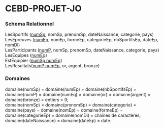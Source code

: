 # CEBD-PROJET-JO

### Schema Relationnel
LesSportifs (<ins>numSp</ins>, nomSp, prenomSp, dateNaissance, categorie, pays)  
LesEpreuves (<ins>numEp</ins>, nomEp, formeEp, categorieEp, nbSportifsEp, dateEp, nomDi)  
LesParticipants (<ins>numP</ins>, nomSp, prenomSp, dateNaissance, categorie, pays)  
LesEquipes (<ins>numEq</ins>)  
EstEquipier (<ins>numSp numEq</ins>)  
LesResultats(<ins>numP numEp</ins>, or, argent, bronze)

### Domaines
domaine(numSp) = domaine(numEp) = domaine(nbSportifsEp) = domaine(numP) = domaine(numEq) = domaine(or) = domaine(argent) = domaine(bronze) = entiers > 0;  
domaine(nomSp) = domaine(prenomSp) = domaine(categorie) = domaine(pays) = domaine(nomEp) = domaine(formeEp) = domaine(categorieEp) = domaine(nomDi) = chaînes de caractères;  
domaine(dateNaissance) = domaine(dateEp) = date.  
